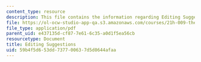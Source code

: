 ```yaml
---
content_type: resource
description: This file contains the information regarding Editing Suggestions.
file: https://ol-ocw-studio-app-qa.s3.amazonaws.com/courses/21h-009-the-world-1400-present-spring-2014/59b4f5d653dd737700637d5d0644afaa_MIT21H_009S14_Edit_sugg.pdf
file_type: application/pdf
parent_uid: e437135d-cf87-7e61-6c35-a0d1f5ea56cb
resourcetype: Document
title: Editing Suggestions
uid: 59b4f5d6-53dd-7377-0063-7d5d0644afaa
---
```

